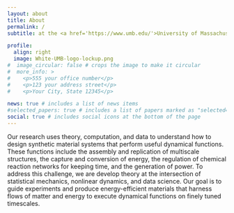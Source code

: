 ```yaml
---
layout: about
title: About
permalink: /
subtitle: at the <a href='https://www.umb.edu/'>University of Massachusetts Boston</a>

profile:
  align: right
  image: White-UMB-logo-lockup.png
#  image_circular: false # crops the image to make it circular
#  more_info: >
#    <p>555 your office number</p>
#    <p>123 your address street</p>
#    <p>Your City, State 12345</p>

news: true # includes a list of news items
#selected_papers: true # includes a list of papers marked as "selected={true}"
social: true # includes social icons at the bottom of the page
---
```


Our research uses theory, computation, and data to understand how to design synthetic material systems that perform useful dynamical functions.
These functions include the assembly and replication of multiscale structures, the capture and conversion of energy, the regulation of chemical reaction networks for keeping time, and the generation of power.
To address this challenge, we are develop theory at the intersection of statistical mechanics, nonlinear dynamics, and data science.
Our goal is to guide experiments and produce energy-efficient materials that harness flows of matter and energy to execute dynamical functions on finely tuned timescales.

<!--<small>
As an entry point to our work, you might start with our [publications](publications).
</small>-->

<!--Write your biography here. Tell the world about yourself. Link to your favorite [subreddit](http://reddit.com). You can put a picture in, too. The code is already in, just name your picture `prof_pic.jpg` and put it in the `img/` folder.

Put your address / P.O. box / other info right below your picture. You can also disable any of these elements by editing `profile` property of the YAML header of your `_pages/about.md`. Edit `_bibliography/papers.bib` and Jekyll will render your [publications page](/al-folio/publications/) automatically.

Link to your social media connections, too. This theme is set up to use [Font Awesome icons](https://fontawesome.com/) and [Academicons](https://jpswalsh.github.io/academicons/), like the ones below. Add your Facebook, Twitter, LinkedIn, Google Scholar, or just disable all of them.-->
